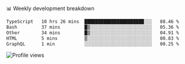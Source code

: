 
📊 Weekly development breakdown
<!--START_SECTION:waka-->

```txt
TypeScript   10 hrs 26 mins  ██████████████████████░░░   88.46 %
Bash         37 mins         █▒░░░░░░░░░░░░░░░░░░░░░░░   05.36 %
Other        34 mins         █▒░░░░░░░░░░░░░░░░░░░░░░░   04.91 %
HTML         5 mins          ▒░░░░░░░░░░░░░░░░░░░░░░░░   00.83 %
GraphQL      1 min           ░░░░░░░░░░░░░░░░░░░░░░░░░   00.25 %
```

<!--END_SECTION:waka-->

<img src="https://gpvc.arturio.dev/iqbalfasri" alt="Profile views"/>
